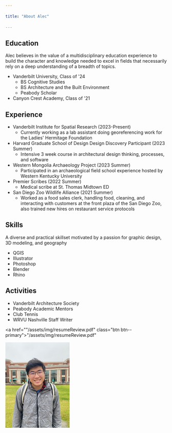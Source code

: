 ```yaml
---

title: "About Alec"

---
```

    
## Education

Alec believes in the value of a multidisciplinary education experience to build the character and knowledge needed to excel in fields that necessarily rely on a deep understanding of a breadth of topics.

* Vanderbilt University, Class of '24
  * BS Cognitive Studies
  * BS Architecture and the Built Environment
  * Peabody Scholar
* Canyon Crest Academy, Class of '21

## Experience

* Vanderbilt Institute for Spatial Research (2023-Present)
  * Currently working as a lab assistant doing georeferencing work for the Ladies' Hermitage Foundation
* Harvard Graduate School of Design Design Discovery Participant (2023 Summer)
  * Intensive 3 week course in architectural design thinking, processes, and software
* Western Mongolia Archaeology Project (2023 Summer)
  * Participated in an archaeological field school experience hosted by Western Kentucky University
* Premier Scribes (2022 Summer)
  * Medical scribe at St. Thomas Midtown ED
* San Diego Zoo Wildlife Alliance (2021 Summer)
  * Worked as a food sales clerk, handling food, cleaning, and interacting with customers at the front plaza of the San Diego Zoo, also trained new hires on restaurant service protocols

## Skills

A diverse and practical skillset motivated by a passion for graphic design, 3D modeling, and geography 

* QGIS
* Illustrator
* Photoshop
* Blender
* Rhino

##  Activities

* Vanderbilt Architecture Society
* Peabody Academic Mentors
* Club Tennis
* WRVU Nashville Staff Writer

<a href=""/assets/img/resumeReview.pdf" class="btn btn--primary">"/assets/img/resumeReview.pdf"</a>

<img src="/assets/img/IMG_2597.jpg" alt="Alec Cheng" style="width:200px;"/>
